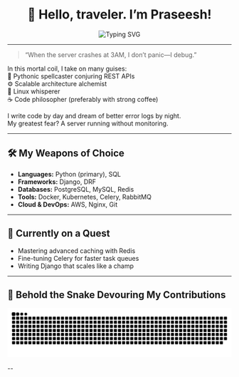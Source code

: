 <h1 align="center">🚀 Hello, traveler. I’m Praseesh!</h1>

<p align="center">
  <img src="https://readme-typing-svg.demolab.com?font=Fira+Code&duration=2000&pause=1000&color=F78C6B&center=true&vCenter=true&width=600&lines=I+craft+scalable+backends.;Python+%7C+Django+%7C+Redis;Breaking+things+to+learn+how+they+work" alt="Typing SVG" />
</p>

---

> “When the server crashes at 3AM, I don’t panic—I debug.”

In this mortal coil, I take on many guises:  
🐍 Pythonic spellcaster conjuring REST APIs  
⚙️ Scalable architecture alchemist  
🐧 Linux whisperer  
☕ Code philosopher (preferably with strong coffee)

I write code by day and dream of better error logs by night.  
My greatest fear? A server running without monitoring.

---

## 🛠️ My Weapons of Choice

- **Languages:** Python (primary), SQL  
- **Frameworks:** Django, DRF  
- **Databases:** PostgreSQL, MySQL, Redis  
- **Tools:** Docker, Kubernetes, Celery, RabbitMQ  
- **Cloud & DevOps:** AWS, Nginx, Git

---

## 🔭 Currently on a Quest

- Mastering advanced caching with Redis  
- Fine-tuning Celery for faster task queues  
- Writing Django that scales like a champ

---

## 🐍 Behold the Snake Devouring My Contributions

<p align="center">
  <img src="https://raw.githubusercontent.com/Platane/snk/output/github-contribution-grid-snake-dark.svg" alt="Snake animation" />
</p>

--
